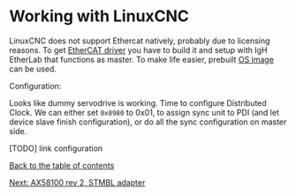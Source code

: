 # Working with LinuxCNC

LinuxCNC does not support Ethercat natively, probably due to licensing reasons. To get [EtherCAT driver](https://github.com/aschiffler/linuxcnc/) you have to build it and setup with IgH EtherLab that functions as master. To make life easier, prebuilt [OS image](https://github.com/grotius-cnc/LINUX_RTOS) can be used.

Configuration:

Looks like dummy servodrive is working. Time to configure Distributed Clock. We can either set `0x0980` to 0x01, to assign sync unit to PDI (and let device slave finish configuration), or do all the sync configuration on master side.

[TODO] link configuration

[Back to the table of contents](https://kubabuda.github.io/ecat_servo)

[Next: AX58100 rev 2, STMBL adapter](https://kubabuda.github.io/ecat_servo/008-ax58100-board-rev2)
